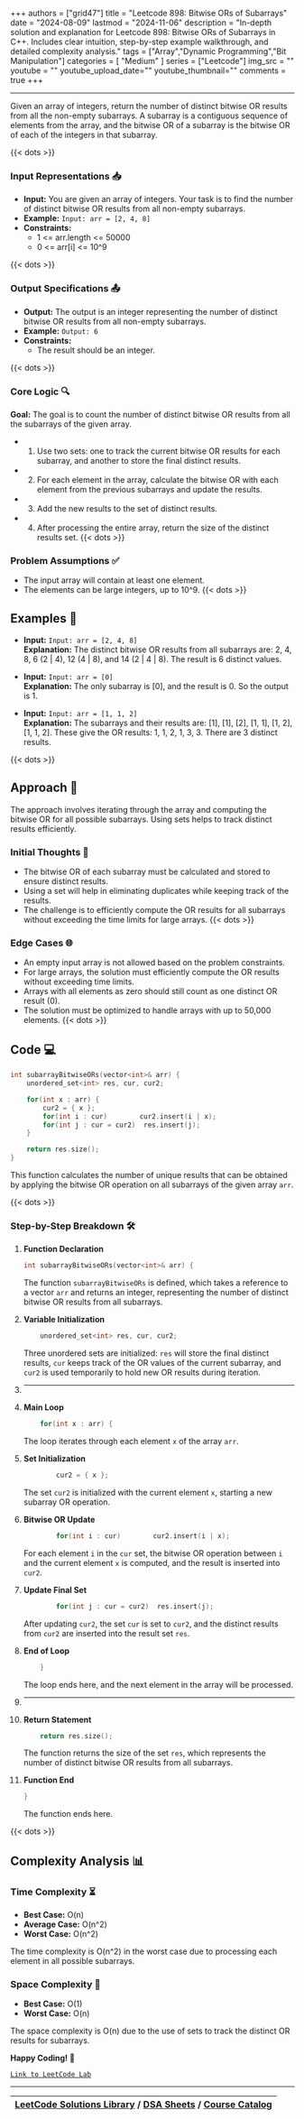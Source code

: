 
+++
authors = ["grid47"]
title = "Leetcode 898: Bitwise ORs of Subarrays"
date = "2024-08-09"
lastmod = "2024-11-06"
description = "In-depth solution and explanation for Leetcode 898: Bitwise ORs of Subarrays in C++. Includes clear intuition, step-by-step example walkthrough, and detailed complexity analysis."
tags = ["Array","Dynamic Programming","Bit Manipulation"]
categories = [
    "Medium"
]
series = ["Leetcode"]
img_src = ""
youtube = ""
youtube_upload_date=""
youtube_thumbnail=""
comments = true
+++



---
Given an array of integers, return the number of distinct bitwise OR results from all the non-empty subarrays. A subarray is a contiguous sequence of elements from the array, and the bitwise OR of a subarray is the bitwise OR of each of the integers in that subarray.
<!--more-->
{{< dots >}}
### Input Representations 📥
- **Input:** You are given an array of integers. Your task is to find the number of distinct bitwise OR results from all non-empty subarrays.
- **Example:** `Input: arr = [2, 4, 8]`
- **Constraints:**
	- 1 <= arr.length <= 50000
	- 0 <= arr[i] <= 10^9

{{< dots >}}
### Output Specifications 📤
- **Output:** The output is an integer representing the number of distinct bitwise OR results from all non-empty subarrays.
- **Example:** `Output: 6`
- **Constraints:**
	- The result should be an integer.

{{< dots >}}
### Core Logic 🔍
**Goal:** The goal is to count the number of distinct bitwise OR results from all the subarrays of the given array.

- 1. Use two sets: one to track the current bitwise OR results for each subarray, and another to store the final distinct results.
- 2. For each element in the array, calculate the bitwise OR with each element from the previous subarrays and update the results.
- 3. Add the new results to the set of distinct results.
- 4. After processing the entire array, return the size of the distinct results set.
{{< dots >}}
### Problem Assumptions ✅
- The input array will contain at least one element.
- The elements can be large integers, up to 10^9.
{{< dots >}}
## Examples 🧩
- **Input:** `Input: arr = [2, 4, 8]`  \
  **Explanation:** The distinct bitwise OR results from all subarrays are: 2, 4, 8, 6 (2 | 4), 12 (4 | 8), and 14 (2 | 4 | 8). The result is 6 distinct values.

- **Input:** `Input: arr = [0]`  \
  **Explanation:** The only subarray is [0], and the result is 0. So the output is 1.

- **Input:** `Input: arr = [1, 1, 2]`  \
  **Explanation:** The subarrays and their results are: [1], [1], [2], [1, 1], [1, 2], [1, 1, 2]. These give the OR results: 1, 1, 2, 1, 3, 3. There are 3 distinct results.

{{< dots >}}
## Approach 🚀
The approach involves iterating through the array and computing the bitwise OR for all possible subarrays. Using sets helps to track distinct results efficiently.

### Initial Thoughts 💭
- The bitwise OR of each subarray must be calculated and stored to ensure distinct results.
- Using a set will help in eliminating duplicates while keeping track of the results.
- The challenge is to efficiently compute the OR results for all subarrays without exceeding the time limits for large arrays.
{{< dots >}}
### Edge Cases 🌐
- An empty input array is not allowed based on the problem constraints.
- For large arrays, the solution must efficiently compute the OR results without exceeding time limits.
- Arrays with all elements as zero should still count as one distinct OR result (0).
- The solution must be optimized to handle arrays with up to 50,000 elements.
{{< dots >}}
## Code 💻
```cpp
int subarrayBitwiseORs(vector<int>& arr) {
    unordered_set<int> res, cur, cur2;

    for(int x : arr) {
        cur2 = { x };
        for(int i : cur)        cur2.insert(i | x);
        for(int j : cur = cur2)  res.insert(j);
    }

    return res.size();
}
```

This function calculates the number of unique results that can be obtained by applying the bitwise OR operation on all subarrays of the given array `arr`.

{{< dots >}}
### Step-by-Step Breakdown 🛠️
1. **Function Declaration**
	```cpp
	int subarrayBitwiseORs(vector<int>& arr) {
	```
	The function `subarrayBitwiseORs` is defined, which takes a reference to a vector `arr` and returns an integer, representing the number of distinct bitwise OR results from all subarrays.

2. **Variable Initialization**
	```cpp
	    unordered_set<int> res, cur, cur2;
	```
	Three unordered sets are initialized: `res` will store the final distinct results, `cur` keeps track of the OR values of the current subarray, and `cur2` is used temporarily to hold new OR results during iteration.

3. ****
	```cpp
	
	```
	

4. **Main Loop**
	```cpp
	    for(int x : arr) {
	```
	The loop iterates through each element `x` of the array `arr`.

5. **Set Initialization**
	```cpp
	        cur2 = { x };
	```
	The set `cur2` is initialized with the current element `x`, starting a new subarray OR operation.

6. **Bitwise OR Update**
	```cpp
	        for(int i : cur)        cur2.insert(i | x);
	```
	For each element `i` in the `cur` set, the bitwise OR operation between `i` and the current element `x` is computed, and the result is inserted into `cur2`.

7. **Update Final Set**
	```cpp
	        for(int j : cur = cur2)  res.insert(j);
	```
	After updating `cur2`, the set `cur` is set to `cur2`, and the distinct results from `cur2` are inserted into the result set `res`.

8. **End of Loop**
	```cpp
	    }
	```
	The loop ends here, and the next element in the array will be processed.

9. ****
	```cpp
	
	```
	

10. **Return Statement**
	```cpp
	    return res.size();
	```
	The function returns the size of the set `res`, which represents the number of distinct bitwise OR results from all subarrays.

11. **Function End**
	```cpp
	}
	```
	The function ends here.

{{< dots >}}
## Complexity Analysis 📊
### Time Complexity ⏳
- **Best Case:** O(n)
- **Average Case:** O(n^2)
- **Worst Case:** O(n^2)

The time complexity is O(n^2) in the worst case due to processing each element in all possible subarrays.

### Space Complexity 💾
- **Best Case:** O(1)
- **Worst Case:** O(n)

The space complexity is O(n) due to the use of sets to track the distinct OR results for subarrays.

**Happy Coding! 🎉**


[`Link to LeetCode Lab`](https://leetcode.com/problems/bitwise-ors-of-subarrays/description/)

---

| [LeetCode Solutions Library](https://grid47.xyz/leetcode/) / [DSA Sheets](https://grid47.xyz/sheets/) / [Course Catalog](https://grid47.xyz/courses/) |
| --- |
